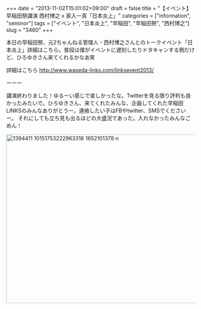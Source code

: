 +++
date = "2013-11-02T15:01:02+09:00"
draft = false
title = "【イベント】早稲田祭講演 西村博之 x 家入一真「日本炎上」"
categories = ["information", "seminor"]
tags = ["イベント", "日本炎上", "早稲田", "早稲田祭", "西村博之"]
slug = "3460"
+++

本日の早稲田祭、元2ちゃんねる管理人・西村博之さんとのトークイベント「日本炎上」詳細はこちら。普段は僕がイベントに遅刻したりドタキャンする側だけど、ひろゆきさん来てくれるかなあ笑

詳細はこちら
<a href="http://www.waseda-links.com/linksevent2013/">http://www.waseda-links.com/linksevent2013/</a>

ーーー

講演終わりました！ゆるーい感じで楽しかったな。Twitterを見る限り評判も良かったみたいで。ひろゆきさん、来てくれたみんな、企画してくれた早稲田LINKSのみんなありがとうー。連絡したい子はFBやtwitter、SMSでくださいー。
それにしても立ち見も出るほどの大盛況であった。入れなかったみんなごめん！

<img src="/images/2013/11/1394411_10151753222963316_1652101378_n.jpg" alt="1394411 10151753222963316 1652101378 n" title="1394411_10151753222963316_1652101378_n.jpg" border="0" width="600" height="450" />
